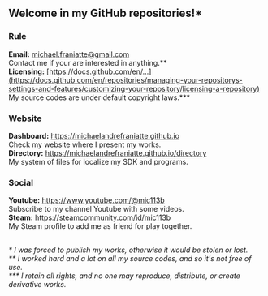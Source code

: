 ﻿## Welcome in my GitHub repositories!\*  
  
### Rule  
**Email:** michael.franiatte@gmail.com  
Contact me if your are interested in anything.\*\*  
**Licensing:** [https://docs.github.com/en/...](https://docs.github.com/en/repositories/managing-your-repositorys-settings-and-features/customizing-your-repository/licensing-a-repository)  
My source codes are under default copyright laws.\*\*\*  
  
### Website  
**Dashboard:** https://michaelandrefraniatte.github.io  
Check my website where I present my works.  
**Directory:** https://michaelandrefraniatte.github.io/directory  
My system of files for localize my SDK and programs.  
  
### Social  
**Youtube:** https://www.youtube.com/@mic113b  
Subscribe to my channel Youtube with some videos.  
**Steam:** https://steamcommunity.com/id/mic113b  
My Steam profile to add me as friend for play together.  
  
##  
*\* I was forced to publish my works, otherwise it would be stolen or lost.*  
*\*\* I worked hard and a lot on all my source codes, and so it's not free of use.*  
*\*\*\* I retain all rights, and no one may reproduce, distribute, or create derivative works.*  
